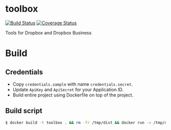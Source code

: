 # toolbox

[![Build Status](https://travis-ci.org/watermint/toolbox.svg?branch=master)](https://travis-ci.org/watermint/toolbox)
[![Coverage Status](https://coveralls.io/repos/github/watermint/toolbox/badge.svg?branch=master)](https://coveralls.io/github/watermint/toolbox?branch=master)

Tools for Dropbox and Dropbox Business

# Build

## Credentials

* Copy `credentials.sample` with name `credentials.secret`.
* Update `ApiKey` and `ApiSecret` for your Application ID.
* Build entire project using Dockerfile on top of the project.

## Build script

```sh
$ docker build -t toolbox . && rm -fr /tmp/dist && docker run -v /tmp/dist:/dist:rw --rm toolbox
```
